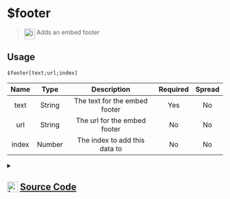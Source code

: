 # $footer
> <img align="top" src="https://upload.wikimedia.org/wikipedia/commons/thumb/e/e4/Infobox_info_icon.svg/160px-Infobox_info_icon.svg.png?20150409153300" alt="image" width="25" height="auto"> Adds an embed footer
## Usage
```
$footer[text;url;index]
```
| Name | Type | Description | Required | Spread
| :---: | :---: | :---: | :---: | :---: |
text | String | The text for the embed footer | Yes | No
url | String | The url for the embed footer | No | No
index | Number | The index to add this data to | No | No
<details>
<summary>
    
## <img align="top" src="https://cdn4.iconfinder.com/data/icons/iconsimple-logotypes/512/github-512.png" alt="image" width="25" height="auto">  [Source Code](https://github.com/tryforge/ForgeScript-V2/blob/main/src/native/footer.ts)
    
</summary>
    
```ts
import { ColorResolvable } from "discord.js"
import { ArgType, NativeFunction, Return } from "../structures"

export default new NativeFunction({
    name: "$footer",
    description: "Adds an embed footer",
    unwrap: true,
    args: [
        {
            name: "text",
            description: "The text for the embed footer",
            required: true,
            type: ArgType.String,
            rest: false
        },
        {
            name: "url",
            description: "The url for the embed footer",
            type: ArgType.String,
            rest: false
        },
        {
            name: "index",
            description: "The index to add this data to",
            rest: false,
            type: ArgType.Number
        }
    ],
    brackets: true,
    execute(ctx, [ text, iconURL, index ]) {
        ctx.container.embed((index ?? 1) - 1).setFooter({
            text,
            iconURL: iconURL ?? undefined
        })
        return Return.success()
    },
})
```
    
</details>